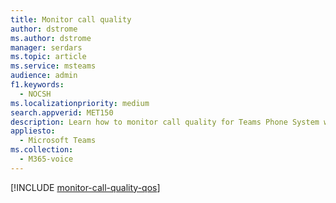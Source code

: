 ```yaml
---
title: Monitor call quality
author: dstrome
ms.author: dstrome
manager: serdars
ms.topic: article
ms.service: msteams
audience: admin
f1.keywords: 
  - NOCSH
ms.localizationpriority: medium
search.appverid: MET150
description: Learn how to monitor call quality for Teams Phone System with Calling Plan.
appliesto: 
  - Microsoft Teams
ms.collection: 
  - M365-voice
---
```


[!INCLUDE [monitor-call-quality-qos](../monitor-call-quality-qos.md)]
